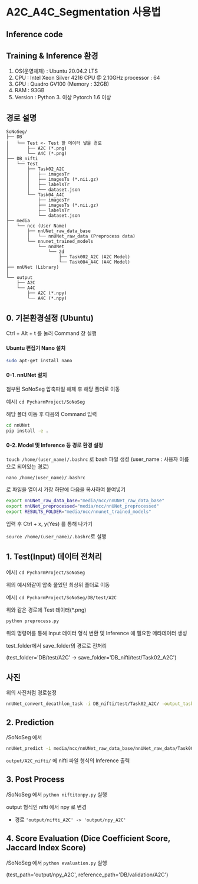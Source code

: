 # A2C_A4C_Segmentation 사용법

## Inference code

## Training & Inference 환경

1. OS(운영체제) : Ubuntu 20.04.2 LTS
2. CPU : Intel Xeon Silver 4216 CPU @ 2.10GHz processor : 64
3. GPU : Quadro GV100 (Memory : 32GB)
4. RAM : 93GB
5. Version : Python 3. 이상
             Pytorch 1.6 이상

## 경로 설명


    SoNoSeg/
    ├── DB
    │   └── Test <- Test 할 데이터 넣을 경로
    │       ├── A2C (*.png)
    │       └── A4C (*.png)
    ├── DB_nifti
    │   └── Test
    │       ├── Task02_A2C
    │       │   ├── imagesTr
    │       │   ├── imagesTs (*.nii.gz)
    │       │   ├── labelsTr
    │       │   └── dataset.json
    │       └── Task04_A4C
    │           ├── imagesTr
    │           ├── imagesTs (*.nii.gz)
    │           ├── labelsTr
    │           └── dataset.json
    ├── media
    │   └── ncc (User Name)
    │       ├── nnUNet_raw_data_base
    │       │   └── nnUNet_raw_data (Preprocess data)
    │       └── nnunet_trained_models
    │           └── nnUNet
    │               └── 2d
    │                   ├── Task002_A2C (A2C Model)
    │                   └── Task004_A4C (A4C Model)
    ├── nnUNet (Library)
    │
    └── output
        ├── A2C
        └── A4C
            ├── A2C (*.npy)
            └── A4C (*.npy)


## 0. 기본환경설정 (Ubuntu)

Ctrl + Alt + t 를 눌러 Command 창 실행



#### Ubuntu 편집기 Nano 설치

```bash
sudo apt-get install nano
```

#### 0-1. nnUNet 설치

첨부된 SoNoSeg 압축파일 해제 후 해당 폴더로 이동

예시) `cd PycharmProject/SoNoSeg`

해당 폴더 이동 후 다음의 Command 입력

```bash
cd nnUNet
pip install -e .
```


#### 0-2. Model 및 Inference 등 경로 환경 설정

`touch /home/(user_name)/.bashrc`
로 bash 파일 생성 (user_name : 사용자 이름으로 되어있는 경로)

`nano /home/(user_name)/.bashrc`

로 파일을 열어서 가장 하단에 다음을 복사하여 붙여넣기
```bash
export nnUNet_raw_data_base="media/ncc/nnUNet_raw_data_base"
export nnUNet_preprocessed="media/ncc/nnUNet_preprocessed"
export RESULTS_FOLDER="media/ncc/nnunet_trained_models"
```
입력 후 Ctrl + x, y(Yes) 를 통해 나가기

`source /home/(user_name)/.bashrc`로 실행



## 1. Test(Input) 데이터 전처리

예시) `cd PycharmProject/SoNoSeg`

위의 예시와같이 압축 풀었던 최상위 폴더로 이동

예시) `cd PycharmProject/SoNoSeg/DB/test/A2C`

위와 같은 경로에 Test 데이터(*.png)

```bash
python preprocess.py
```
위의 명령어를 통해 Input 데이터 형식 변환 및 Inference 에 필요한 메타데이터 생성

test_folder에서 save_folder의 경로로 전처리

(test_folder='DB/test/A2C' -> save_folder='DB_nifti/test/Task02_A2C')

## 사진

위의 사진처럼 경로설정

```bash
nnUNet_convert_decathlon_task -i DB_nifti/test/Task02_A2C/ -output_task_id 002
```

## 2. Prediction

/SoNoSeg 에서

```bash
nnUNet_predict -i media/ncc/nnUNet_raw_data_base/nnUNet_raw_data/Task002_A2C/imagesTs/ -o output/A2C_nifti/ -t 002 -tr nnUNetTrainerV2 -m 2d
```


`output/A2C_nifti/` 에 nifti 파일 형식의 Inference 출력

## 3. Post Process

/SoNoSeg 에서 `python niftitonpy.py` 실행

output 형식인 nifti 에서 npy 로 변경

* 경로
`'output/nifti_A2C' -> 'output/npy_A2C'`


## 4. Score Evaluation (Dice Coefficient Score, Jaccard Index Score)

/SoNoSeg 에서 `python evaluation.py` 실행

(test_path='output/npy_A2C', reference_path='DB/validation/A2C')

